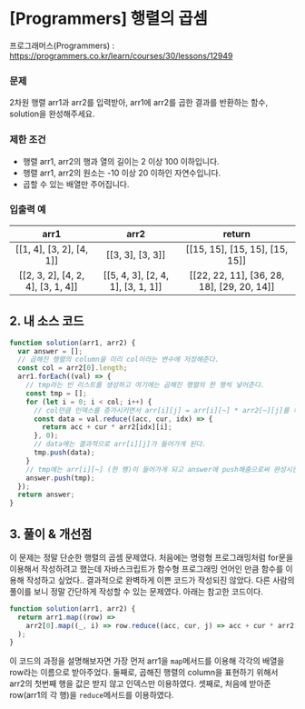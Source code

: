 # [Programmers] 행렬의 곱셈

프로그래머스(Programmers) : https://programmers.co.kr/learn/courses/30/lessons/12949

### 문제

2차원 행렬 arr1과 arr2를 입력받아, arr1에 arr2를 곱한 결과를 반환하는 함수, solution을 완성해주세요.

### 제한 조건

- 행렬 arr1, arr2의 행과 열의 길이는 2 이상 100 이하입니다.
- 행렬 arr1, arr2의 원소는 -10 이상 20 이하인 자연수입니다.
- 곱할 수 있는 배열만 주어집니다.

### 입출력 예

|               arr1                |               arr2                |                       return                        |
| :-------------------------------: | :-------------------------------: | :-------------------------------------------------: |
|     [[1, 4], [3, 2], [4, 1]]      |         [[3, 3], [3, 3]]          |           [[15, 15], [15, 15], [15, 15]]            |
| [[2, 3, 2], [4, 2, 4], [3, 1, 4]] | [[5, 4, 3], [2, 4, 1], [3, 1, 1]] | [[22, 22, 11],          [36, 28, 18], [29, 20, 14]] |

## 2. 내 소스 코드

```javascript
function solution(arr1, arr2) {
  var answer = [];
  // 곱해진 행렬의 column을 미리 col이라는 변수에 저장해준다.
  const col = arr2[0].length;
  arr1.forEach((val) => {
    // tmp라는 빈 리스트를 생성하고 여기에는 곱해진 행렬의 한 행씩 넣어준다.
    const tmp = [];
    for (let i = 0; i < col; i++) {
      // col만큼 인덱스를 증가시키면서 arr[i][j] = arr[i][~] * arr2[~][j]를 해준다.
      const data = val.reduce((acc, cur, idx) => {
        return acc + cur * arr2[idx][i];
      }, 0);
      // data에는 결과적으로 arr[i][j]가 들어가게 된다.
      tmp.push(data);
    }
    // tmp에는 arr[i][~] (한 행)이 들어가게 되고 answer에 push해줌으로써 완성시킨다.
    answer.push(tmp);
  });
  return answer;
}
```

## 3. 풀이 & 개선점

이 문제는 정말 단순한 행렬의 곱셈 문제였다. 처음에는 명령형 프로그래밍처럼 for문을 이용해서 작성하려고 했는데 자바스크립트가 함수형 프로그래밍 언어인 만큼 함수를 이용해 작성하고 싶었다..
결과적으로 완벽하게 이쁜 코드가 작성되진 않았다. 다른 사람의 풀이를 보니 정말 간단하게 작성할 수 있는 문제였다. 아래는 참고한 코드이다.

```javascript
function solution(arr1, arr2) {
  return arr1.map((row) =>
    arr2[0].map((_, i) => row.reduce((acc, cur, j) => acc + cur * arr2[j][i], 0))
  );
}
```

이 코드의 과정을 설명해보자면 가장 먼저 arr1을 `map`메서드를 이용해 각각의 배열을 row라는 이름으로 받아주었다.
둘째로, 곱해진 행렬의 column을 표현하기 위해서 arr2의 첫번째 행을 값은 받지 않고 인덱스만 이용하였다.
셋째로, 처음에 받아준 row(arr1의 각 행)을 `reduce`메서드를 이용하였다.
